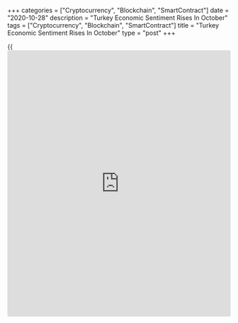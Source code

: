 +++
categories = ["Cryptocurrency", "Blockchain", "SmartContract"]
date = "2020-10-28"
description = "Turkey Economic Sentiment Rises In October"
tags = ["Cryptocurrency", "Blockchain", "SmartContract"]
title = "Turkey Economic Sentiment Rises In October"
type = "post"
+++

{{<iframe id="large-banner" src="https://www.bounty.group/#slide=25.0" width="100%" height="600" scrolling="no" style="border: 0px solid rgb(216, 221, 230); border-radius: 3px;">}}

Turkey's economic confidence improved in October, figures from the
Turkish Statistical Institute showed on Wednesday.

The economic confidence index increased to 92.8 in October from 88.5 in
September. In the same month last year, the confidence index was 93.6.

The consumer confidence index fell to 81.9 in October from 82.0 in the
previous month.

The measure of manufacturing industry morale rose to 109.7 in October
and the confidence index for services increased to 79.7.

The confidence measures for retail trade increased to 95.0 in October,
and that for construction sector rose to 83.8.

For comments and feedback [contact](https://www.playgroundfx.com/contact/): editorial@rtt[news](https://www.letsplayfx.com/blog/forex-news-website/).com

[Economic News][1]

 **What parts of the world are seeing the best (and worst) economic
performances lately? Click[here][2] to check out our [Econ Scorecard][2]
and find out! See up-to-the-moment [ranking](https://www.playgroundfx.com/blog/crypto-exchange-ranking/)s for the best and worst
performers in [GDP][3], [unemployment rate][4], [inflation][2] and much
more.**

   1. www.rtt[news](https://www.letsplayfx.com/blog/forex-news-website/).com/Content/EconomicNews.aspx
   2. www.rtt[news](https://www.letsplayfx.com/blog/forex-news-website/).com/economic-scorecard/world-rank/CPI/highest-performance.aspx
   3. www.rtt[news](https://www.letsplayfx.com/blog/forex-news-website/).com/economic-scorecard/world-rank/GDP/highest-performance.aspx
   4. www.rtt[news](https://www.letsplayfx.com/blog/forex-news-website/).com/economic-scorecard/world-rank/unemployment-rate/lowest-performance.aspx